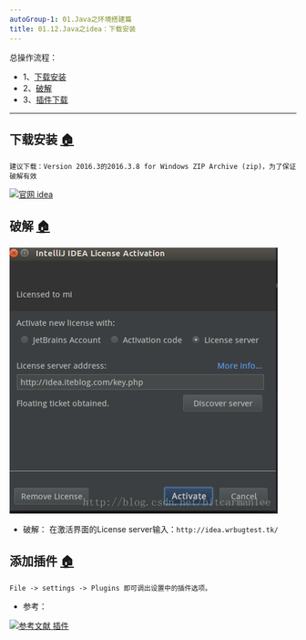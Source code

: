 ```yaml
---
autoGroup-1: 01.Java之环境搭建篇
title: 01.12.Java之idea：下载安装
---
```


总操作流程：
- 1、[下载安装](#java-01) 
- 2、[破解](#java-02) 
- 3、[插件下载](#java-03) 

----------

## 下载安装 <a name="java-01" href="#" >:house:</a>

`建议下载：Version 2016.3的2016.3.8 for Windows ZIP Archive (zip)，为了保证破解有效`

[![](https://img.shields.io/badge/官网-idea-red.svg "官网 idea")](https://www.jetbrains.com/idea/download/previous.html)


## 破解 <a name="java-02" href="#" >:house:</a>

![](./image/01.12-1.png)

- 破解：
在激活界面的License server输入：`http://idea.wrbugtest.tk/`

## 添加插件 <a name="java-03" href="#" >:house:</a>
```
File -> settings -> Plugins 即可调出设置中的插件选项。
```
- 参考：

[![](https://img.shields.io/badge/参考文献-插件-yellow.svg "参考文献 插件")](https://www.zhihu.com/question/22437385)
